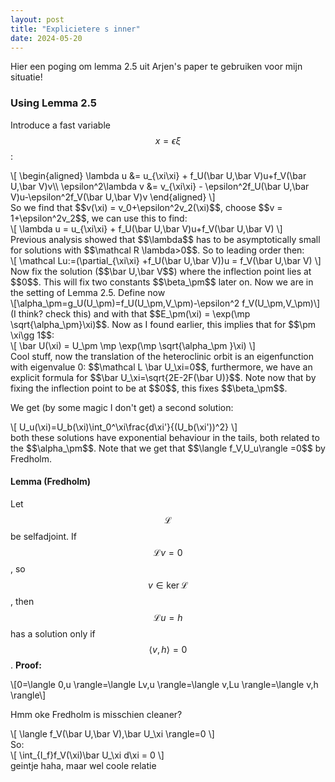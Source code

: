 ```yaml
---
layout: post
title: "Explicietere s inner"
date: 2024-05-20
---
```

Hier een poging om lemma 2.5 uit Arjen's paper te gebruiken voor mijn situatie!
### Using Lemma 2.5
Introduce a fast variable $$x=\epsilon\xi$$:
<div>\[
\begin{aligned}
\lambda u &=  u_{\xi\xi} + f_U(\bar U,\bar V)u+f_V(\bar U,\bar V)v\\
\epsilon^2\lambda v &=  v_{\xi\xi} - \epsilon^2f_U(\bar U,\bar V)u-\epsilon^2f_V(\bar U,\bar V)v
\end{aligned}
\]</div>
So we find that $$v(\xi) = v_0+\epsilon^2v_2(\xi)$$, choose $$v = 1+\epsilon^2v_2$$, we can use this to find:
<div>\[
\lambda u =  u_{\xi\xi} + f_U(\bar U,\bar V)u+f_V(\bar U,\bar V)
\]</div>
Previous analysis showed that $$\lambda$$ has to be asymptotically small for solutions with $$\mathcal R \lambda>0$$. So to leading order then:
<div>\[
\mathcal Lu:=(\partial_{\xi\xi} +f_U(\bar U,\bar V))u =  f_V(\bar U,\bar V)
\]</div>
Now fix the solution ($$\bar U,\bar V$$) where the inflection point lies at $$0$$. This will fix two constants $$\beta_\pm$$ later on.
Now we are in the setting of Lemma 2.5. Define now 
<div>\[\alpha_\pm=g_U(U_\pm)=f_U(U_\pm,V_\pm)-\epsilon^2 f_V(U_\pm,V_\pm)\]</div>
(I think? check this)
and with that $$E_\pm(\xi) = \exp(\mp \sqrt{\alpha_\pm}\xi)$$. Now as I found earlier, this implies that for $$\pm \xi\gg 1$$:
<div>\[
\bar U(\xi) = U_\pm \mp \exp(\mp \sqrt{\alpha_\pm }\xi)
\]</div>
Cool stuff, now the translation of the heteroclinic orbit is an eigenfunction with eigenvalue 0: $$\mathcal L \bar U_\xi=0$$, furthermore, we have an explicit formula for $$\bar U_\xi=\sqrt{2E-2F(\bar U)}$$. Note now that by fixing the inflection point to be at $$0$$, this fixes $$\beta_\pm$$. 


We get (by some magic I don't get) a second solution:
<div>\[
U_u(\xi)=U_b(\xi)\int_0^\xi\frac{d\xi'}{(U_b(\xi'))^2}
\]</div>
both these solutions have exponential behaviour in the tails, both related to the $$\alpha_\pm$$. 
Note that we get that $$\langle f_V,U_u\rangle =0$$ by Fredholm. 


#### Lemma (Fredholm)
Let $$\mathcal L$$ be selfadjoint. If $$\mathcal L v=0$$, so $$v\in \ker \mathcal L$$ , then $$\mathcal L u=h$$ has a solution only if $$\langle v,h\rangle=0$$. 
**Proof:**
<div>\[0=\langle 0,u \rangle=\langle Lv,u \rangle=\langle v,Lu \rangle=\langle v,h \rangle\]</div>



Hmm oke Fredholm is misschien cleaner?
<div>\[
\langle f_V(\bar U,\bar V),\bar U_\xi \rangle=0
\]</div>
So:
<div>\[
\int_{I_f}f_V(\xi)\bar U_\xi d\xi  = 0
\]</div>
geintje haha, maar wel coole relatie


